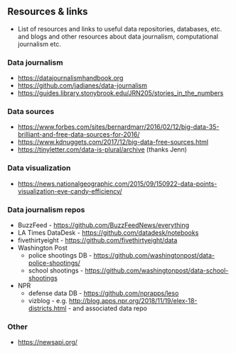 ## Resources & links

* List of resources and links to useful data repositories, databases, etc. and blogs and other resources about data journalism, computational journalism etc.


### Data journalism

* https://datajournalismhandbook.org
* https://github.com/jadianes/data-journalism
* https://guides.library.stonybrook.edu/JRN205/stories_in_the_numbers


### Data sources

* https://www.forbes.com/sites/bernardmarr/2016/02/12/big-data-35-brilliant-and-free-data-sources-for-2016/
* https://www.kdnuggets.com/2017/12/big-data-free-sources.html
* https://tinyletter.com/data-is-plural/archive (thanks Jenn)

### Data visualization

* https://news.nationalgeographic.com/2015/09/150922-data-points-visualization-eye-candy-efficiency/


### Data journalism repos

* BuzzFeed - https://github.com/BuzzFeedNews/everything
* LA Times DataDesk - https://github.com/datadesk/notebooks
* fivethirtyeight - https://github.com/fivethirtyeight/data
* Washington Post 
    * police shootings DB - https://github.com/washingtonpost/data-police-shootings/
    * school shootings - https://github.com/washingtonpost/data-school-shootings
* NPR
    * defense data DB - https://github.com/nprapps/leso
    * vizblog - e.g. http://blog.apps.npr.org/2018/11/19/elex-18-districts.html - and associated data repo

### Other

* https://newsapi.org/
